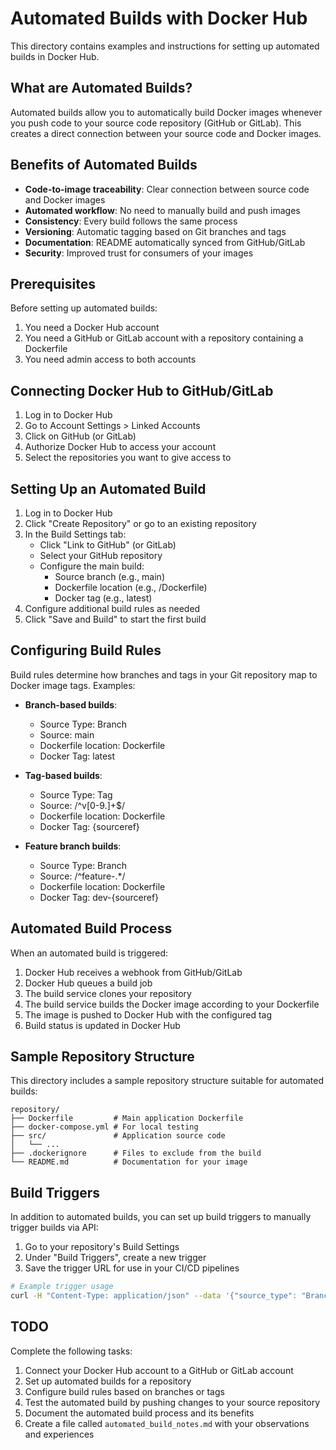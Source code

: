 # Automated Builds with Docker Hub

This directory contains examples and instructions for setting up automated builds in Docker Hub.

## What are Automated Builds?

Automated builds allow you to automatically build Docker images whenever you push code to your source code repository (GitHub or GitLab). This creates a direct connection between your source code and Docker images.

## Benefits of Automated Builds

- **Code-to-image traceability**: Clear connection between source code and Docker images
- **Automated workflow**: No need to manually build and push images
- **Consistency**: Every build follows the same process
- **Versioning**: Automatic tagging based on Git branches and tags
- **Documentation**: README automatically synced from GitHub/GitLab
- **Security**: Improved trust for consumers of your images

## Prerequisites

Before setting up automated builds:
1. You need a Docker Hub account
2. You need a GitHub or GitLab account with a repository containing a Dockerfile
3. You need admin access to both accounts

## Connecting Docker Hub to GitHub/GitLab

1. Log in to Docker Hub
2. Go to Account Settings > Linked Accounts
3. Click on GitHub (or GitLab)
4. Authorize Docker Hub to access your account
5. Select the repositories you want to give access to

## Setting Up an Automated Build

1. Log in to Docker Hub
2. Click "Create Repository" or go to an existing repository
3. In the Build Settings tab:
   - Click "Link to GitHub" (or GitLab)
   - Select your GitHub repository
   - Configure the main build:
     - Source branch (e.g., main)
     - Dockerfile location (e.g., /Dockerfile)
     - Docker tag (e.g., latest)
4. Configure additional build rules as needed
5. Click "Save and Build" to start the first build

## Configuring Build Rules

Build rules determine how branches and tags in your Git repository map to Docker image tags. Examples:

- **Branch-based builds**:
  - Source Type: Branch
  - Source: main
  - Dockerfile location: Dockerfile
  - Docker Tag: latest

- **Tag-based builds**:
  - Source Type: Tag
  - Source: /^v[0-9.]+$/
  - Dockerfile location: Dockerfile
  - Docker Tag: {sourceref}

- **Feature branch builds**:
  - Source Type: Branch
  - Source: /^feature-.*/
  - Dockerfile location: Dockerfile
  - Docker Tag: dev-{sourceref}

## Automated Build Process

When an automated build is triggered:
1. Docker Hub receives a webhook from GitHub/GitLab
2. Docker Hub queues a build job
3. The build service clones your repository
4. The build service builds the Docker image according to your Dockerfile
5. The image is pushed to Docker Hub with the configured tag
6. Build status is updated in Docker Hub

## Sample Repository Structure

This directory includes a sample repository structure suitable for automated builds:

```
repository/
├── Dockerfile         # Main application Dockerfile
├── docker-compose.yml # For local testing
├── src/               # Application source code
│   └── ...
├── .dockerignore      # Files to exclude from the build
└── README.md          # Documentation for your image
```

## Build Triggers

In addition to automated builds, you can set up build triggers to manually trigger builds via API:

1. Go to your repository's Build Settings
2. Under "Build Triggers", create a new trigger
3. Save the trigger URL for use in your CI/CD pipelines

```bash
# Example trigger usage
curl -H "Content-Type: application/json" --data '{"source_type": "Branch", "source_name": "main"}' -X POST <TRIGGER_URL>
```

## TODO

Complete the following tasks:
1. Connect your Docker Hub account to a GitHub or GitLab account
2. Set up automated builds for a repository
3. Configure build rules based on branches or tags
4. Test the automated build by pushing changes to your source repository
5. Document the automated build process and its benefits
6. Create a file called `automated_build_notes.md` with your observations and experiences 